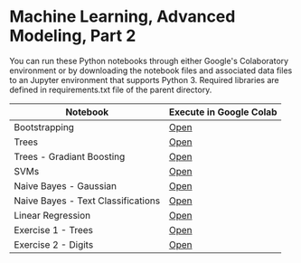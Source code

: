 # Machine Learning, Advanced Modeling, Part 2
You can run these Python notebooks through either Google's Colaboratory environment or by downloading the notebook files and associated data files to an Jupyter environment that supports Python 3.  Required libraries are defined in requirements.txt file of the parent directory.

| Notebook|  Execute in Google Colab |
|-|-|
| Bootstrapping | [Open](http://colab.research.google.com/github/slankas/DataScienceNotebooks/blob/master/ModelingPart2/1%20-%20632%20Bootstrap.ipynb)  |
| Trees | [Open](http://colab.research.google.com/github/slankas/DataScienceNotebooks/blob/master/ModelingPart2/2%20-%20Trees.ipynb)  |
| Trees - Gradiant Boosting | [Open](http://colab.research.google.com/github/slankas/DataScienceNotebooks/blob/master/ModelingPart2/2%20-%20Trees,%20Gradiant%20Boosting.ipynb)  |
| SVMs | [Open](http://colab.research.google.com/github/slankas/DataScienceNotebooks/blob/master/ModelingPart2/3%20-%20SVMs.ipynb)  |
| Naive Bayes - Gaussian | [Open](http://colab.research.google.com/github/slankas/DataScienceNotebooks/blob/master/ModelingPart2/4%20-%20NaiveBayes%20-%20Gaussian%20-%20Iris.ipynb)  |
| Naive Bayes - Text Classifications | [Open](http://colab.research.google.com/github/slankas/DataScienceNotebooks/blob/master/ModelingPart2/5%20-%20Naive%20Bayes%20Text%20Classification.ipynb)  |
| Linear Regression | [Open](http://colab.research.google.com/github/slankas/DataScienceNotebooks/blob/master/ModelingPart2/LinearRegression%20-%20BostonHousing.ipynb)  |
| Exercise 1 - Trees | [Open](http://colab.research.google.com/github/slankas/DataScienceNotebooks/blob/master/ModelingPart2/Exercise1%20-%20Trees.ipynb)  |
| Exercise 2 - Digits | [Open](http://colab.research.google.com/github/slankas/DataScienceNotebooks/blob/master/ModelingPart2/Exercise2%20-%20digits.ipynb)  |
